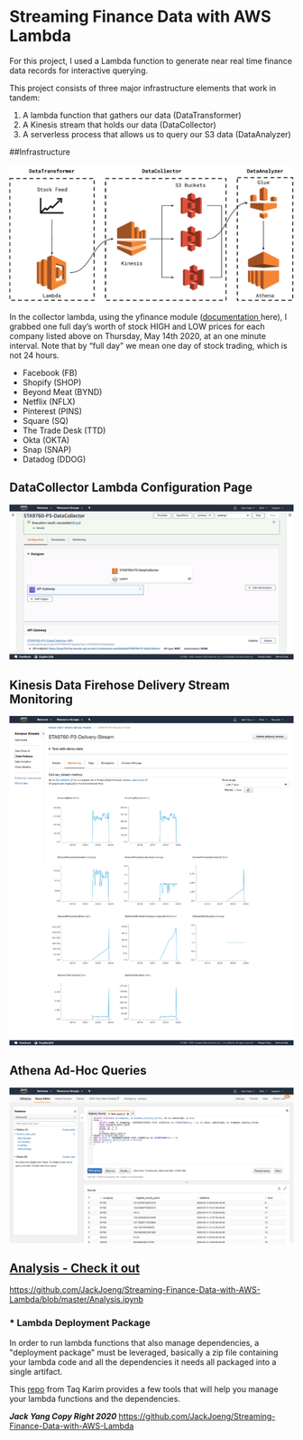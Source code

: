 # Streaming Finance Data with AWS Lambda

For this project, I used a Lambda function to generate near real time finance data records for interactive querying. 

This project consists of three major infrastructure elements that work in tandem:
1.	A lambda function that gathers our data (DataTransformer)
2.	A Kinesis stream that holds our data (DataCollector)
3.	A serverless process that allows us to query our S3 data (DataAnalyzer)

##Infrastructure

![Infrastructure](assets/Infrastructure.png)


In the collector lambda, using the yfinance module ([documentation ](https://github.com/ranaroussi/yfinance)here), I grabbed one full day’s worth of stock HIGH and LOW prices for each company listed above on Thursday, May 14th 2020, at an one minute interval. Note that by “full day” we mean one day of stock trading, which is not 24 hours.

- Facebook (FB)
- Shopify (SHOP)
- Beyond Meat (BYND)
- Netflix (NFLX)
- Pinterest (PINS)
- Square (SQ)
- The Trade Desk (TTD)
- Okta (OKTA)
- Snap (SNAP)
- Datadog (DDOG)

## DataCollector Lambda Configuration Page 

![Lambda](https://github.com/JackJoeng/Streaming-Finance-Data-with-AWS-Lambda/blob/master/assets/lambda.png?raw=true)

## Kinesis Data Firehose Delivery Stream Monitoring

![Firehose](https://github.com/JackJoeng/Streaming-Finance-Data-with-AWS-Lambda/blob/master/assets/firehose.png?raw=true)

## Athena Ad-Hoc Queries

![Firehose](https://github.com/JackJoeng/Streaming-Finance-Data-with-AWS-Lambda/blob/master/assets/athena.png?raw=true)

## [Analysis - Check it out ](https://github.com/JackJoeng/Streaming-Finance-Data-with-AWS-Lambda/blob/master/Analysis.ipynb)
https://github.com/JackJoeng/Streaming-Finance-Data-with-AWS-Lambda/blob/master/Analysis.ipynb


### * Lambda Deployment Package

In order to run lambda functions that also manage dependencies, a "deployment package" must be leveraged, basically a zip file containing your lambda code and all the dependencies it needs all packaged into a single artifact.

This [repo](https://github.com/mottaquikarim/STA9760_simple_deployment_package) from Taq Karim provides a few tools that will help you manage your lambda functions and the dependencies.


***Jack Yang Copy Right 2020***
https://github.com/JackJoeng/Streaming-Finance-Data-with-AWS-Lambda

